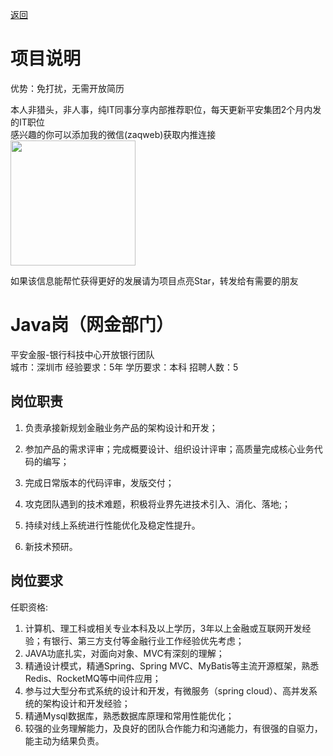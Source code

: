 [返回](../)

# 项目说明

优势：免打扰，无需开放简历

本人非猎头，非人事，纯IT同事分享内部推荐职位，每天更新平安集团2个月内发的IT职位  
感兴趣的你可以添加我的微信(zaqweb)获取内推连接  
<img src="https://github.com/zaqweb/PA-IT-JOBS/blob/master/WechatICode.jpeg"  height="200" width="200">

如果该信息能帮忙获得更好的发展请为项目点亮Star，转发给有需要的朋友

# Java岗（网金部门）
平安金服-银行科技中心开放银行团队  
城市：深圳市 经验要求：5年 学历要求：本科  招聘人数：5

## 岗位职责
1. 负责承接新规划金融业务产品的架构设计和开发； 
2. 参加产品的需求评审；完成概要设计、组织设计评审；高质量完成核心业务代码的编写；
3. 完成日常版本的代码评审，发版交付；
4. 攻克团队遇到的技术难题，积极将业界先进技术引入、消化、落地;；
5. 持续对线上系统进行性能优化及稳定性提升。

7. 新技术预研。

## 岗位要求
任职资格:
1. 计算机、理工科或相关专业本科及以上学历，3年以上金融或互联网开发经验；有银行、第三方支付等金融行业工作经验优先考虑；
2. JAVA功底扎实，对面向对象、MVC有深刻的理解；
3. 精通设计模式，精通Spring、Spring MVC、MyBatis等主流开源框架，熟悉Redis、RocketMQ等中间件应用；
4. 参与过大型分布式系统的设计和开发，有微服务（spring cloud）、高并发系统的架构设计和开发经验；
5. 精通Mysql数据库，熟悉数据库原理和常用性能优化；
6. 较强的业务理解能力，及良好的团队合作能力和沟通能力，有很强的自驱力，能主动为结果负责。




